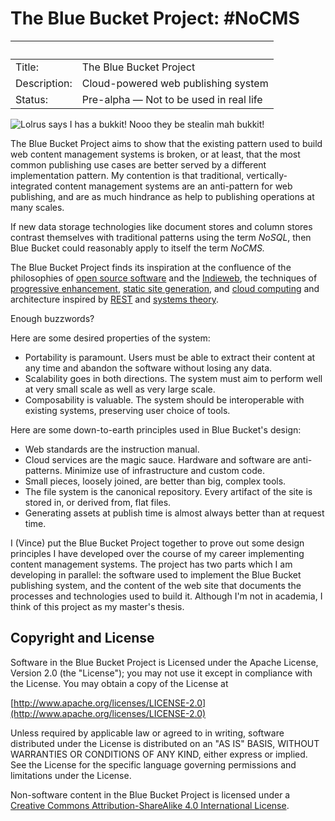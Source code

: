 # The Blue Bucket Project: #NoCMS

| &nbsp; | &nbsp; |
| ------------- | --------------------------------------- |
| Title:        | The Blue Bucket Project |
| Description:  | Cloud-powered web publishing system |
| Status:       | Pre-alpha — Not to be used in real life |

![Lolrus says I has a bukkit! Nooo they be stealin mah bukkit!](http://i1.kym-cdn.com/photos/images/original/000/000/026/lolrus.jpg)

The Blue Bucket Project aims to show that the existing pattern used to build web
content management systems is broken, or at least, that the most common
publishing use cases are better served by a different implementation pattern.
My contention is that traditional, vertically-integrated content management
systems are an anti-pattern for web publishing, and are as much hindrance as
help to publishing operations at many scales.

If new data storage technologies like document stores and column stores contrast
themselves with traditional patterns using the term *NoSQL*, then Blue Bucket
could reasonably apply to itself the term *NoCMS.*

The Blue Bucket Project finds its inspiration at the confluence of the
philosophies of [open source software][] and the [Indieweb][], the techniques of
[progressive enhancement][], [static site generation][], and [cloud computing][]
and architecture inspired by [REST][] and [systems theory][].

Enough buzzwords?

Here are some desired properties of the system:

* Portability is paramount. Users must be able to extract their content at any
  time and abandon the software without losing any data.
* Scalability goes in both directions. The system must aim to perform well at
  very small scale as well as very large scale.
* Composability is valuable. The system should be interoperable with existing
  systems, preserving user choice of tools.

Here are some down-to-earth principles used in Blue Bucket's design:

* Web standards are the instruction manual.
* Cloud services are the magic sauce. Hardware and software are anti-patterns.
  Minimize use of infrastructure and custom code.
* Small pieces, loosely joined, are better than big, complex tools.
* The file system is the canonical repository. Every artifact of the site is
  stored in, or derived from, flat files.
* Generating assets at publish time is almost always better than at request
  time.

I (Vince) put the Blue Bucket Project together to prove out some design
principles I have developed over the course of my career implementing content
management systems. The project has two parts which I am developing in parallel:
the software used to implement the Blue Bucket publishing system, and the
content of the web site that documents the processes and technologies used to
build it. Although I'm not in academia, I think of this project as my
master's thesis.

## Copyright and License

Software in the Blue Bucket Project is Licensed under the Apache License,
Version 2.0 (the "License"); you may not use it except in compliance with the
License. You may obtain a copy of the License at

   [http://www.apache.org/licenses/LICENSE-2.0](http://www.apache.org/licenses/LICENSE-2.0)

Unless required by applicable law or agreed to in writing, software distributed
under the License is distributed on an "AS IS" BASIS, WITHOUT WARRANTIES OR
CONDITIONS OF ANY KIND, either express or implied.  See the License for the
specific language governing permissions and limitations under the License.

Non-software content in the Blue Bucket Project is licensed under a <a rel="license" href="http://creativecommons.org/licenses/by-sa/4.0/">Creative Commons Attribution-ShareAlike 4.0 International License</a>.


[Indieweb]: https://en.wikipedia.org/wiki/IndieWeb
[open source software]: https://en.wikipedia.org/wiki/Open-source_software
[progressive enhancement]: https://en.wikipedia.org/wiki/Progressive_enhancement
[REST]: https://en.wikipedia.org/wiki/Representational_state_transfer
[static site generation]: https://en.wikipedia.org/wiki/Static_web_page
[systems theory]: https://en.wikipedia.org/wiki/Systems_theory
[cloud computing]: https://en.wikipedia.org/wiki/Cloud_computing
